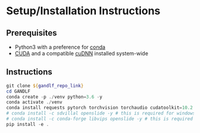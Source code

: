# Setup/Installation Instructions

## Prerequisites

- Python3 with a preference for [conda](https://www.anaconda.com/)
- [CUDA](https://developer.nvidia.com/cuda-download) and a compatible [cuDNN](https://developer.nvidia.com/cudnn) installed system-wide

## Instructions

```powershell
git clone ${gandlf_repo_link}
cd GANDLF
conda create -p ./venv python=3.6 -y
conda activate ./venv
conda install requests pytorch torchvision torchaudio cudatoolkit=10.2 -c pytorch -y # install according to your cuda version https://pytorch.org/get-started/locally/
# conda install -c sdvillal openslide -y # this is required for windows
# conda install -c conda-forge libvips openslide -y # this is required for linux
pip install -e .
```
